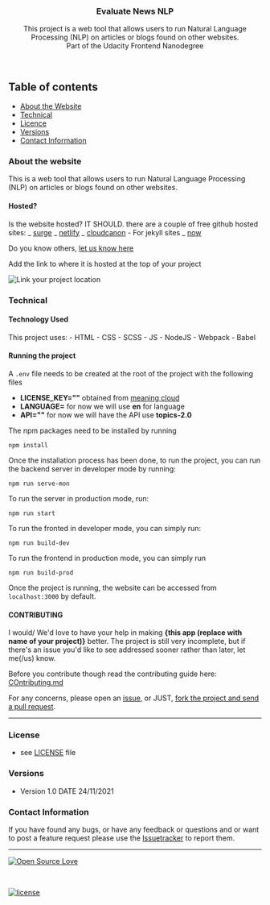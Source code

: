<p align="center">
  <h3 align="center">Evaluate News NLP</h3>

  <p align="center">
    This project is a web tool that allows users to run Natural Language Processing (NLP) on articles or blogs found on other websites. <br>
   Part of the Udacity Frontend Nanodegree
    <br>
    </p>
</p>

<br>

## Table of contents

- [About the Website](#about-the-website)
- [Technical](#technical)
- [Licence](#license)
- [Versions](#versions)
- [Contact Information](#contact-information)

### About the website

This is a web tool that allows users to run Natural Language Processing (NLP) on articles or blogs found on other websites.

#### Hosted?

Is the website hosted? IT SHOULD.
there are a couple of free github hosted sites:
_ [surge](https://surge.sh/)
_ [netlify](https://www.netlify.com/)
_ [cloudcanon](https://cloudcannon.com/) - For jekyll sites
_ [now](https://zeit.co/now)

Do you know others, [let us know here](https://github.com/tamzi/ReadMe-MasterTemplates/issues)

Add the link to where it is hosted at the top of your project

![Link your project location](https://raw.githubusercontent.com/tamzi/ReadMe-MasterTemplates/master/website/art/web.png "Link your project!")

### Technical

#### Technology Used

This project uses: - HTML - CSS - SCSS - JS - NodeJS - Webpack - Babel

#### Running the project

A `.env` file needs to be created at the root of the project with the following files

- **LICENSE_KEY=""** obtained from [meaning cloud](https://www.meaningcloud.com/)
- **LANGUAGE=** for now we will use **en** for language
- **API=""** for now we will have the API use **topics-2.0**

The npm packages need to be installed by running

```console
npm install
```

Once the installation process has been done, to run the project, you can run the backend server in developer mode by running:

```console
npm run serve-mon
```

To run the server in production mode, run:

```
npm run start
```

To run the fronted in developer mode, you can simply run:

```console
npm run build-dev
```

To run the frontend in production mode, you can simply run

```console
npm run build-prod
```

Once the project is running, the website can be accessed from `localhost:3000` by default.

#### CONTRIBUTING

I would/ We'd love to have your help in making **{this app (replace with name of your project)}** better. The project is still very incomplete, but if there's an issue you'd like to see addressed sooner rather than later, let me(/us) know.

Before you contribute though read the contributing guide here: [COntributing.md](https://github.com/peterokwara/evaluate-news-nlp/blob/master/CONTRIBUTING.md)

For any concerns, please open an [issue](https://github.com/peterokwara/evaluate-news-nlp/issues), or JUST, [fork the project and send a pull request](https://github.com/peterokwara/evaluate-news-nlp/pulls).

<hr>

### License

- see [LICENSE](https://github.com/peterokwara/evaluate-news-nlp/blob/master/LICENSE) file

### Versions

- Version 1.0 DATE 24/11/2021

### Contact Information

If you have found any bugs, or have any feedback or questions and or want to post a feature request please use the [Issuetracker](https://github.com/peterokwara/evaluate-news-nlp/issues) to report them.

<hr>

[![Open Source Love](https://badges.frapsoft.com/os/v2/open-source-200x33.png?v=103)](#)

<br>

[![license](https://img.shields.io/github/license/mashape/apistatus.svg?style=for-the-badge)](https://github.com/peterokwara/evaluate-news-nlp/blob/master/LICENSE)
